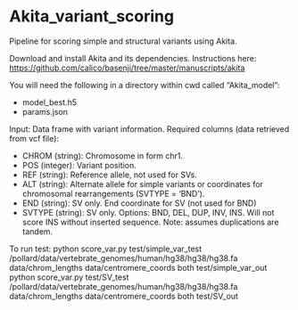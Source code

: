 # Akita_variant_scoring
Pipeline for scoring simple and structural variants using Akita.

Download and install Akita and its dependencies. Instructions here:
https://github.com/calico/basenji/tree/master/manuscripts/akita

You will need the following in a directory within cwd called “Akita_model”:
- model_best.h5  
- params.json

Input: Data frame with variant information. 
Required columns (data retrieved from vcf file):
- CHROM (string): Chromosome in form chr1.
- POS (integer): Variant position.
- REF (string): Reference allele, not used for SVs.
- ALT (string): Alternate allele for simple variants or coordinates for chromosomal rearrangements (SVTYPE = ‘BND’).
- END (string): SV only. End coordinate for SV (not used for BND)
- SVTYPE (string): SV only. Options: BND, DEL, DUP, INV, INS. Will not score INS without inserted sequence. Note: assumes duplications are tandem.

To run test:
python score_var.py test/simple_var_test /pollard/data/vertebrate_genomes/human/hg38/hg38/hg38.fa data/chrom_lengths data/centromere_coords both test/simple_var_out
python score_var.py test/SV_test /pollard/data/vertebrate_genomes/human/hg38/hg38/hg38.fa data/chrom_lengths data/centromere_coords both test/SV_out
